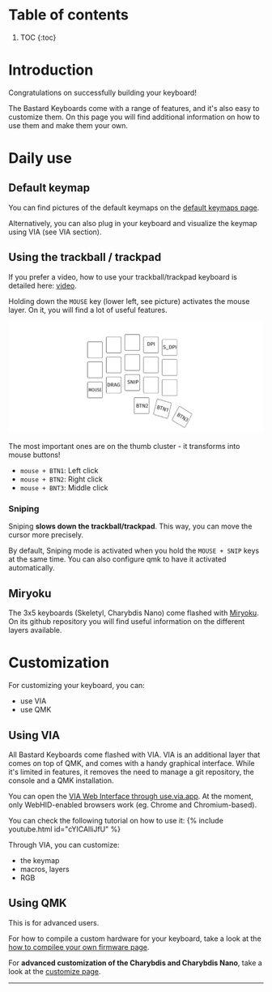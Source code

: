 # Table of contents

1. TOC
{:toc}

# Introduction

Congratulations on successfully building your keyboard!

The Bastard Keyboards come with a range of features, and it's also easy to customize them. On this page you will find additional information on how to use them and make them your own.

# Daily use

## Default keymap

You can find pictures of the default keymaps on the [default keymaps page][keymaps].

Alternatively, you can also plug in your keyboard and visualize the keymap using VIA (see VIA section).

## Using the trackball / trackpad

If you prefer a video, how to use your trackball/trackpad keyboard is detailed here: [video](https://www.youtube.com/watch?v=XjFAvW-78bE).

Holding down the `MOUSE` key (lower left, see picture) activates the mouse layer.
On it, you will find a lot of useful features.

![](../assets/pics/guides/generic/5.jpg)

The most important ones are on the thumb cluster - it transforms into mouse buttons!

- `mouse + BTN1`: Left click
- `mouse + BTN2`: Right click
- `mouse + BNT3`: Middle click

### Sniping 

Sniping **slows down the trackball/trackpad**. This way, you can move the cursor more precisely.

By default, Sniping mode is activated when you hold the `MOUSE + SNIP` keys at the same time.
You can also configure qmk to have it activated automatically.

## Miryoku

The 3x5 keyboards (Skeletyl, Charybdis Nano) come flashed with [Miryoku](https://github.com/manna-harbour/miryoku). On its github repository you will find useful information on the different layers available.


# Customization

For customizing your keyboard, you can:

- use VIA
- use QMK

## Using VIA

All Bastard Keyboards come flashed with VIA. VIA is an additional layer that comes on top of QMK, and comes with a handy graphical interface. While it's limited in features, it removes the need to manage a git repository, the console and a QMK installation.

You can open the [VIA Web Interface through use.via.app](https://usevia.app/). At the moment, only WebHID-enabled browsers work (eg. Chrome and Chromium-based).

You can check the following tutorial on how to use it:
{% include youtube.html id="cYICAlliJfU" %}

Through VIA, you can customize:
- the keymap
- macros, layers
- RGB

## Using QMK

This is for advanced users. 

For how to compile a custom hardware for your keyboard, take a look at the [how to compilee your own firmware page][compile-firmware].

For **advanced customization of the Charybdis and Charybdis Nano**, take a look at the [customize page][customize-chary].

---

[customize-chary]: {{site.baseurl}}/fw/charybdis-features.html
[keymaps]: {{site.baseurl}}/fw/default-keymaps.html
[flashing]: {{site.baseurl}}/fw/flashing.html
[compile-firmware]: {{site.baseurl}}/fw/compile-firmware.html
